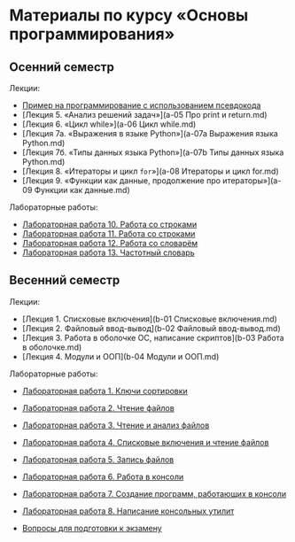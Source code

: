 # Материалы по курсу «Основы программирования»

## Осенний семестр

Лекции:

* [Пример на программирование с использованием псевдокода](pseudocode-pics/README.md)
* [Лекция 5. «Анализ решений задач»](a-05 Про print и return.md)
* [Лекция 6. «Цикл while»](a-06 Цикл while.md)
* [Лекция 7а. «Выражения в языке Python»](a-07a Выражения языка Python.md)
* [Лекция 7б. «Типы данных языка Python»](a-07b Типы данных языка Python.md)
* [Лекция 8. «Итераторы и цикл `for`»](a-08 Итераторы и цикл for.md)
* [Лекция 9. «Функции как данные, продолжение про итераторы»](a-09 Функции как данные.md)

Лабораторные работы:

* [Лабораторная работа 10. Работа со строками](a-lab10.md)
* [Лабораторная работа 11. Работа со строками](a-lab11.md)
* [Лабораторная работа 12. Работа со словарём](a-lab12.md)
* [Лабораторная работа 13. Частотный словарь](a-lab13.md)


## Весенний семестр

Лекции:

* [Лекция 1. Списковые включения](b-01 Списковые включения.md)
* [Лекция 2. Файловый ввод-вывод](b-02 Файловый ввод-вывод.md)
* [Лекция 3. Работа в оболочке ОС, написание скриптов](b-03 Работа в оболочке.md)
* [Лекция 4. Модули и ООП](b-04 Модули и ООП.md)

Лабораторные работы:

* [Лабораторная работа 1. Ключи сортировки](b-lab01.md)
* [Лабораторная работа 2. Чтение файлов](b-lab02.md)
* [Лабораторная работа 3. Чтение и анализ файлов](b-lab03.md)
* [Лабораторная работа 4. Списковые включения и чтение файлов](b-lab04.md)
* [Лабораторная работа 5. Запись файлов](b-lab05.md)
* [Лабораторная работа 6. Работа в консоли](b-lab06.md)
* [Лабораторная работа 7. Создание программ, работающих в консоли](b-lab07.md)
* [Лабораторная работа 8. Написание консольных утилит](b-lab08.md)

* [Вопросы для подготовки к экзамену](exam.md)
